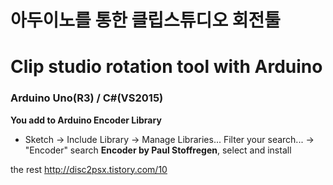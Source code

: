 ﻿# 아두이노를 통한 클립스튜디오 회전툴 #
# Clip studio rotation tool with Arduino #

### Arduino Uno(R3) / C#(VS2015) ###

**You add to Arduino Encoder Library**
* Sketch -> Include Library -> Manage Libraries...
Filter your search... -> "Encoder" search
**Encoder by Paul Stoffregen**, select and install

the rest http://disc2psx.tistory.com/10

